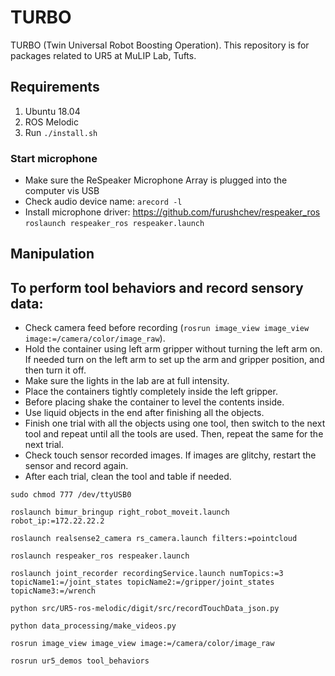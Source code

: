# TURBO

TURBO (Twin Universal Robot Boosting Operation). This repository is for packages related to UR5 at MuLIP Lab, Tufts.

## Requirements

1. Ubuntu 18.04
2. ROS Melodic
3. Run `./install.sh`

### Start microphone
- Make sure the ReSpeaker Microphone Array is plugged into the computer vis USB <br>
- Check audio device name: `arecord -l` <br>
- Install microphone driver: https://github.com/furushchev/respeaker_ros <br>
`roslaunch respeaker_ros respeaker.launch`

## Manipulation

## To perform tool behaviors and record sensory data:

- Check camera feed before recording (`rosrun image_view image_view image:=/camera/color/image_raw`).
- Hold the container using left arm gripper without turning the left arm on. If needed turn on the left arm to set up the arm and gripper position, and then turn it off.
- Make sure the lights in the lab are at full intensity.
- Place the containers tightly completely inside the left gripper.
- Before placing shake the container to level the contents inside.
- Use liquid objects in the end after finishing all the objects.
- Finish one trial with all the objects using one tool, then switch to the next tool and repeat until all the tools are used. Then, repeat the same for the next trial.
- Check touch sensor recorded images. If images are glitchy, restart the sensor and record again.
- After each trial, clean the tool and table if needed.

```
sudo chmod 777 /dev/ttyUSB0

roslaunch bimur_bringup right_robot_moveit.launch robot_ip:=172.22.22.2

roslaunch realsense2_camera rs_camera.launch filters:=pointcloud

roslaunch respeaker_ros respeaker.launch

roslaunch joint_recorder recordingService.launch numTopics:=3 topicName1:=/joint_states topicName2:=/gripper/joint_states topicName3:=/wrench

python src/UR5-ros-melodic/digit/src/recordTouchData_json.py

python data_processing/make_videos.py

rosrun image_view image_view image:=/camera/color/image_raw

rosrun ur5_demos tool_behaviors

```
